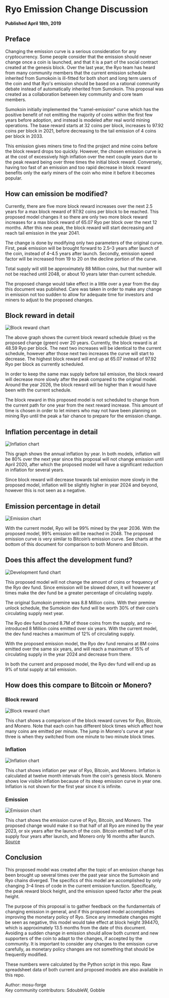 # Ryo Emission Change Discussion

**Published April 18th, 2019**

## Preface

Changing the emission curve is a serious consideration for any cryptocurrency. Some people consider that the emission should never change once a coin is launched, and that it is a part of the social contract created at the genesis block. Over the last year, the Ryo team has heard from many community members that the current emission schedule inherited from Sumokoin is ill-fitted for both short and long term users of the coin and that Ryo's emission should be based on a rational community debate instead of automatically inherited from Sumokoin. This proposal was created as a collaboration between key community and core team members.

Sumokoin initially implemented the “camel-emission” curve which has the positive benefit of not emitting the majority of coins within the first few years before adoption, and instead is modeled after real world mining operations. The base reward starts at 32 coins per block, increases to 97.92 coins per block in 2021, before decreasing to the tail emission of 4 coins per block in 2033.

This emission gives miners time to find the project and mine coins before the block reward drops too quickly. However, the chosen emission curve is at the cost of excessively high inflation over the next couple years due to the peak reward being over three times the initial block reward. Conversely, having too fast of an emission and too rapid decrease in block reward benefits only the early miners of the coin who mine it before it becomes popular.

## How can emission be modified?

Currently, there are five more block reward increases over the next 2.5 years for a max block reward of 97.92 coins per block to be reached. This proposed model changes it so there are only two more block reward increases for a max block reward of 65.07 Ryo per block over the next 12 months. After this new peak, the block reward will start decreasing and reach tail emission in the year 2041.

The change is done by modifying only two parameters of the original curve. First, peak emission will be brought forward to 2.5–3 years after launch of the coin, instead of 4–4.5 years after launch. Secondly, emission speed factor will be increased from 19 to 20 on the decline portion of the curve.

Total supply will still be approximately 88 Million coins, but that number will not be reached until 2048, or about 10 years later than current schedule.

The proposed change would take effect in a little over a year from the day this document was published. Care was taken in order to make any change in emission not too sudden to allow for adequate time for investors and miners to adjust to the proposed changes.

## Block reward in detail

![Block reward chart](emission-change-assets/chart-block-reward.png?raw=true "Block reward chart")

The above graph shows the current block reward schedule (blue) vs the proposed change (green) over 20 years. Currently, the block reward is at 48.59 Ryo per block. The next two increases will be identical to the current schedule, however after those next two increases the curve will start to decrease. The highest block reward will end up at 65.07 instead of  97.92 Ryo per block as currently scheduled.

In order to keep the same max supply before tail emission, the block reward will decrease more slowly after the peak compared to the original model. Around the year 2026, the block reward will be higher than it would have been with the current schedule.

The block reward in this proposed model is not scheduled to change from the current path for one year from the next reward increase. This amount of time is chosen in order to let miners who may not have been planning on mining Ryo until the peak a fair chance to prepare for the emission change.

## Inflation percentage in detail

![Inflation chart](emission-change-assets/chart-inflation.png?raw=true "Inflation chart")

This graph shows the annual inflation by year. In both models, inflation will be 80% over the next year since this proposal will not change emission until April 2020, after which the proposed model will have a significant reduction in inflation for several years.

Since block reward will decrease towards tail emission more slowly in the proposed model, inflation will be slightly higher in year 2024 and beyond, however this is not seen as a negative.

## Emission percentage in detail

![Emission chart](emission-change-assets/chart-emission.png?raw=true "Emission chart")

With the current model, Ryo will be 99% mined by the year 2036. With the proposed model, 99% emission will be reached in 2048. The proposed emission curve is very similar to Bitcoin’s emission curve. See charts at the bottom of this document for comparison to both Monero and Bitcoin.

## Does this affect the development fund?

![Development fund chart](emission-change-assets/chart-development-fund.png?raw=true "[Development fund chart")

This proposed model will not change the amount of coins or frequency of the Ryo dev fund. Since emission will be slowed down, it will however at times make the dev fund be a greater percentage of circulating supply.

The original Sumokoin premine was 8.8 Million coins. With their premine unlock schedule, the Sumokoin dev fund will be worth 30% of their coin’s circulating supply next year.

The Ryo dev fund burned 8.7M of those coins from the supply, and re-introduced 8 Million coins emitted over six years. With the current model, the dev fund reaches a maximum of 12% of circulating supply.

With the proposed emission model, the Ryo dev fund remains at 8M coins emitted over the same six years, and will reach a maximum of 15% of circulating supply in the year 2024 and decrease from there.

In both the current and proposed model, the Ryo dev fund will end up as 9% of total supply at tail emission.

## How does this compare to Bitcoin or Monero?

### Block reward

![Block reward chart](emission-change-assets/chart-block-reward-with-bitcoin-monero.png?raw=true "Block reward chart")

This chart shows a comparison of the block reward curves for Ryo, Bitcoin, and Monero. Note that each coin has different block times which affect how many coins are emitted per minute. The jump in Monero's curve at year three is when they switched from one minute to two minute block times.

### Inflation

![Inflation chart](emission-change-assets/chart-inflation-with-bitcoin-monero.png?raw=true "Inflation chart")

This chart shows inflation per year of Ryo, Bitcoin, and Monero. Inflation is calculated at twelve month intervals from the coin's genesis block. Monero shows low visible inflation because of its steep emission curve in year one. Inflation is not shown for the first year since it is infinite.

### Emission

![Emission chart](emission-change-assets/chart-emission-with-bitcoin-monero.png?raw=true "Emission chart")

This chart shows the emission curve of Ryo, Bitcoin, and Monero. The proposed change would make it so that half of all Ryo are mined by the year 2023, or six years after the launch of the coin. Bitcoin emitted half of its supply four years after launch, and Monero only 16 months after launch. [Source](https://docs.google.com/spreadsheets/d/1qXi7zUSIh7F6UuSuhOryyFbHEy_LJuym3I3neAga_2s/edit#gid=239466694)

## Conclusion

This proposed model was created after the topic of an emission change has been brought up several times over the past year since the Sumokoin and Ryo chains diverged. The specifics of this model are accomplished by only changing 3–4 lines of code in the current emission function. Specifically, the peak reward block height, and the emission speed factor after the peak height.

The purpose of this proposal is to gather feedback on the fundamentals of changing emission in general, and if this proposed model accomplishes improving the monetary policy of Ryo. Since any immediate changes might be seen as negative, this model would take effect at block height 394470, which is approximately 13.5 months from the date of this document. Avoiding a sudden change in emission should allow both current and new supporters of the coin to adapt to the changes, if accepted by the community. It is important to consider any changes to the emission curve carefully, as monetary policy changes are not something that should be frequently modified.

These numbers were calculated by the Python script in this repo. Raw spreadsheet data of both current and proposed models are also available in this repo.

Author: mosu-forge  
Key community contributors: SdoubleW, Gobble